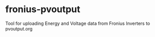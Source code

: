# fronius-pvoutput
Tool for uploading Energy and Voltage data from Fronius Inverters to pvoutput.org

